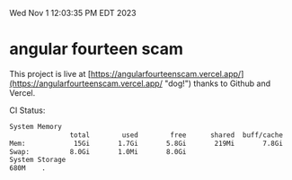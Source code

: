 Wed Nov  1 12:03:35 PM EDT 2023

# angular fourteen scam


This project is live at [https://angularfourteenscam.vercel.app/](https://angularfourteenscam.vercel.app/ "dog!") thanks to Github and Vercel.

CI Status: 

```bash
System Memory
               total        used        free      shared  buff/cache   available
Mem:            15Gi       1.7Gi       5.8Gi       219Mi       7.8Gi        12Gi
Swap:          8.0Gi       1.0Mi       8.0Gi
System Storage
680M	.
